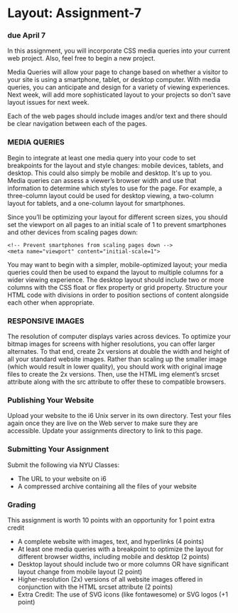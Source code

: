 # Layout: Assignment-7
### due April 7

In this assignment, you will incorporate CSS media queries into your current web project. Also, feel free to begin a new project.

Media Queries will allow your page to change based on whether a visitor to your site is using a smartphone, tablet, or desktop computer. With media queries, you can anticipate and design for a variety of viewing experiences. Next week, will add more sophisticated layout to your projects so don't save layout issues for next week.

Each of the web pages should include images and/or text and there should be clear navigation between each of the pages.

### MEDIA QUERIES

Begin to integrate at least one media query into your code to set breakpoints for the layout and style changes: mobile devices, tablets, and desktop. This could also simply be mobile and desktop. It's up to you.   Media queries can assess a viewer’s browser width and use that information to determine which styles to use for the page. For example, a three-column layout could be used for desktop viewing, a two-column layout for tablets, and a one-column layout for smartphones.

Since you’ll be optimizing your layout for different screen sizes, you should set the viewport on all pages to an initial scale of 1 to prevent smartphones and other devices from scaling pages down:

```
<!-- Prevent smartphones from scaling pages down -->
<meta name="viewport" content="initial-scale=1">
```
You may want to begin with a simpler, mobile-optimized layout; your media queries could then be used to expand the layout to multiple columns for a wider viewing experience. The desktop layout should include two or more columns with the CSS float or flex property or grid property. Structure your HTML code with divisions in order to position sections of content alongside each other when appropriate.

### RESPONSIVE IMAGES

The resolution of computer displays varies across devices. To optimize your bitmap images for screens with higher resolutions, you can offer larger alternates. To that end, create 2x versions at double the width and height of all your standard website images. Rather than scaling up the smaller image (which would result in lower quality), you should work with original image files to create the 2x versions. Then, use the HTML img element’s srcset attribute along with the src attribute to offer these to compatible browsers.

### Publishing Your Website

Upload your website to the i6 Unix server in its own directory. Test your files again once they are live on the Web server to make sure they are accessible. Update your assignments directory to link to this page.

### Submitting Your Assignment

Submit the following via NYU Classes:

- The URL to your website on i6
- A compressed archive containing all the files of your website

### Grading

This assignment is worth 10 points with an opportunity for 1 point extra credit

- A complete website with images, text, and hyperlinks (4 points)
- At least one media queries with a breakpoint to optimize the layout for different browser widths, including mobile and desktop (2 points)
- Desktop layout should include two or more columns OR have significant layout change from mobile layout (2 point)
- Higher-resolution (2x) versions of all website images offered in conjunction with the HTML srcset attribute (2 points)
- Extra Credit: The use of SVG icons (like fontawesome) or SVG logos (+1 point)
